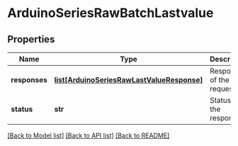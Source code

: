 # ArduinoSeriesRawBatchLastvalue

## Properties
Name | Type | Description | Notes
------------ | ------------- | ------------- | -------------
**responses** | [**list[ArduinoSeriesRawLastValueResponse]**](ArduinoSeriesRawLastValueResponse.md) | Responses of the request | 
**status** | **str** | Status of the response | 

[[Back to Model list]](../README.md#documentation-for-models) [[Back to API list]](../README.md#documentation-for-api-endpoints) [[Back to README]](../README.md)


